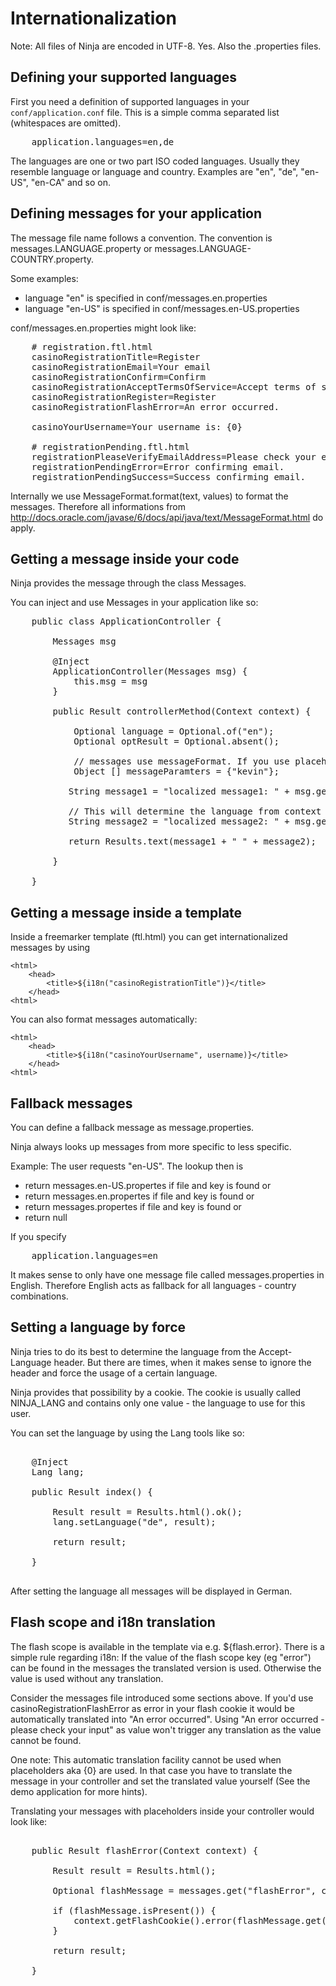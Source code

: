 Internationalization
====================

Note: All files of Ninja are encoded in UTF-8. Yes. Also the .properties files.


Defining your supported languages
----------------------------------

First you need a definition of supported languages in your <code>conf/application.conf</code> file.
This is a simple comma separated list (whitespaces are omitted).

<pre class="prettyprint">
    application.languages=en,de
</pre>

The languages are one or two part ISO coded languages. Usually they resemble language or language and country.
Examples are "en", "de", "en-US", "en-CA" and so on.


Defining messages for your application
------------------------------------

The message file name follows a convention. 
The convention is messages.LANGUAGE.property or messages.LANGUAGE-COUNTRY.property.

Some examples:

 * language "en" is specified in conf/messages.en.properties
 * language "en-US" is specified in conf/messages.en-US.properties
 
 
conf/messages.en.properties might look like:

<pre class="prettyprint">
    # registration.ftl.html
    casinoRegistrationTitle=Register
    casinoRegistrationEmail=Your email
    casinoRegistrationConfirm=Confirm
    casinoRegistrationAcceptTermsOfService=Accept terms of service          
    casinoRegistrationRegister=Register
    casinoRegistrationFlashError=An error occurred.
    
    casinoYourUsername=Your username is: {0}

    # registrationPending.ftl.html
    registrationPleaseVerifyEmailAddress=Please check your email inbox to verify your account.
    registrationPendingError=Error confirming email.
    registrationPendingSuccess=Success confirming email.  
</pre>


Internally we use MessageFormat.format(text, values) to format the messages. Therefore 
all informations from http://docs.oracle.com/javase/6/docs/api/java/text/MessageFormat.html do apply.


Getting a message inside your code
----------------------------------

Ninja provides the message through the class Messages.

You can inject and use Messages in your application like so:

<pre class="prettyprint">
    public class ApplicationController {
    
        Messages msg

        @Inject
        ApplicationController(Messages msg) {
            this.msg = msg
        }
    
        public Result controllerMethod(Context context) {
        	
            Optional<String> language = Optional.of("en");
			Optional<Result> optResult = Optional.absent();
			
			// messages use messageFormat. If you use placeholders, messages can format them for you.
			Object [] messageParamters = {"kevin"};
			
           String message1 = "localized message1: " + msg.get("casinoRegistrationTitle", language);
           
           // This will determine the language from context and result:
           String message2 = "localized message2: " + msg.get("casinoYourUsername", context, optResult, messageParamters);
           
           return Results.text(message1 + " " + message2);

        }

    }
</pre>

Getting a message inside a template
-----------------------------------

Inside a freemarker template (ftl.html) you can get internationalized messages by using


    <html>
        <head>
            <title>${i18n("casinoRegistrationTitle")}</title>
        </head>
    <html>
    
You can also format messages automatically:

    <html>
        <head>
            <title>${i18n("casinoYourUsername", username)}</title>
        </head>
    <html>




Fallback messages
-----------------

You can define a fallback message as message.properties.

Ninja always looks up messages from more specific to less specific.

Example: The user requests "en-US". The lookup then is
 
 * return messages.en-US.propertes if file and key is found or
 * return messages.en.propertes if file and key is found or
 * return messages.propertes if file and key is found or
 * return null
 
If you specify

<pre class="prettyprint">
    application.languages=en
</pre>

It makes sense to only have one message file called messages.properties in English. Therefore
English acts as fallback for all languages - country combinations.



Setting a language by force
---------------------------

Ninja tries to do its best to determine the language from the Accept-Language header.
But there are times, when it makes sense to ignore the header and force the
usage of a certain language.

Ninja provides that possibility by a cookie. The cookie is usually called
NINJA_LANG and contains only one value - the language to use for this user.

You can set the language by using the Lang tools like so:

<pre class="prettyprint">

    @Inject
    Lang lang;

    public Result index() {

        Result result = Results.html().ok();
        lang.setLanguage("de", result);

        return result;

    }

</pre>

After setting the language all messages will be displayed in German.



Flash scope and i18n translation
--------------------------------

The flash scope is available in the template via e.g. ${flash.error}. There is a simple rule regarding i18n:
If the value of the flash scope key (eg "error") can be found in the messages the translated version is used.
Otherwise the value is used without any translation.

Consider the messages file introduced some sections above. If you'd use casinoRegistrationFlashError 
as error in your flash cookie it would be automatically translated into "An error occurred".
Using "An error occurred - please check your input" as value won't trigger any translation as the value cannot
be found.

One note: This automatic translation facility cannot be used when placeholders aka {0} are used. In that
case you have to translate the message in your controller and set the translated value yourself (See the demo application
for more hints).

Translating your messages with placeholders inside your controller would look like:

<pre class="prettyprint">

    public Result flashError(Context context) {
    
        Result result = Results.html();
        
        Optional<String> flashMessage = messages.get("flashError", context, Optional.of(result), "PLACEHOLDER");
        
        if (flashMessage.isPresent()) {
            context.getFlashCookie().error(flashMessage.get());
        }

        return result;

    }

</pre>



